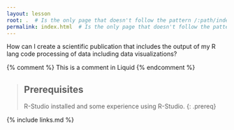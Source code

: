 ```yaml
---
layout: lesson
root: .  # Is the only page that doesn't follow the pattern /:path/index.html
permalink: index.html  # Is the only page that doesn't follow the pattern /:path/index.html
---
```

How can I create a scientific publication that includes the output of my R lang code processing of data including data visualizations?

<!-- this is an html comment -->

{% comment %} This is a comment in Liquid {% endcomment %}

> ## Prerequisites
>
> R-Studio installed and some experience using R-Studio.
{: .prereq}

{% include links.md %}
